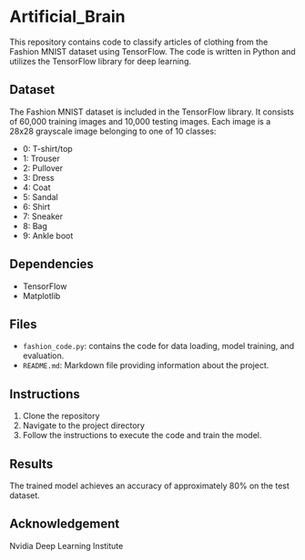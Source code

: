 # Artificial_Brain


This repository contains code to classify articles of clothing from the Fashion MNIST dataset using TensorFlow. The code is written in Python and utilizes the TensorFlow library for deep learning.

## Dataset
The Fashion MNIST dataset is included in the TensorFlow library. It consists of 60,000 training images and 10,000 testing images. Each image is a 28x28 grayscale image belonging to one of 10 classes:

- 0: T-shirt/top
- 1: Trouser
- 2: Pullover
- 3: Dress
- 4: Coat
- 5: Sandal
- 6: Shirt
- 7: Sneaker
- 8: Bag
- 9: Ankle boot

## Dependencies
- TensorFlow
- Matplotlib

## Files
- `fashion_code.py`: contains the code for data loading, model training, and evaluation.
- `README.md`: Markdown file providing information about the project.

## Instructions
1. Clone the repository
2. Navigate to the project directory
3. Follow the instructions to execute the code and train the model.

## Results
The trained model achieves an accuracy of approximately 80% on the test dataset.

## Acknowledgement
Nvidia Deep Learning Institute